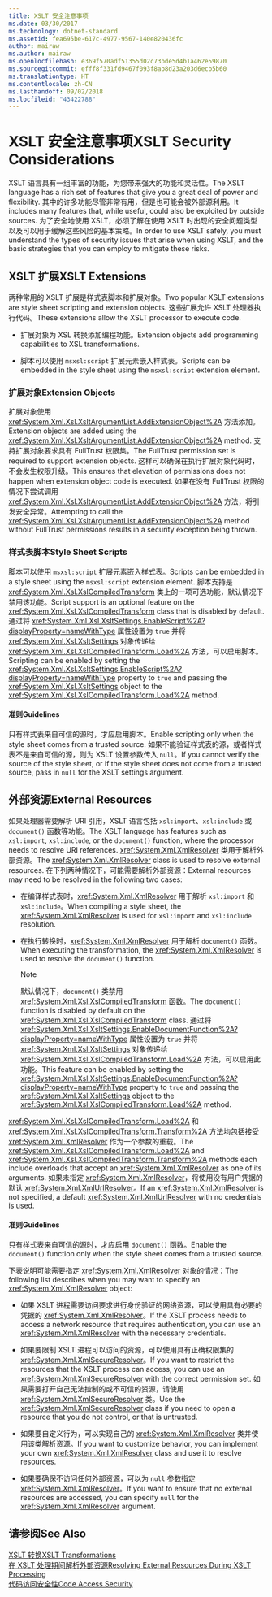 ```yaml
---
title: XSLT 安全注意事项
ms.date: 03/30/2017
ms.technology: dotnet-standard
ms.assetid: fea695be-617c-4977-9567-140e820436fc
author: mairaw
ms.author: mairaw
ms.openlocfilehash: e369f570adf51355d02c73bde5d4b1a462e59870
ms.sourcegitcommit: efff8f331fd9467f093f8ab8d23a203d6ecb5b60
ms.translationtype: HT
ms.contentlocale: zh-CN
ms.lasthandoff: 09/02/2018
ms.locfileid: "43422788"
---
```

# <a name="xslt-security-considerations"></a><span data-ttu-id="e0491-102">XSLT 安全注意事项</span><span class="sxs-lookup"><span data-stu-id="e0491-102">XSLT Security Considerations</span></span>
<span data-ttu-id="e0491-103">XSLT 语言具有一组丰富的功能，为您带来强大的功能和灵活性。</span><span class="sxs-lookup"><span data-stu-id="e0491-103">The XSLT language has a rich set of features that give you a great deal of power and flexibility.</span></span> <span data-ttu-id="e0491-104">其中的许多功能尽管非常有用，但是也可能会被外部源利用。</span><span class="sxs-lookup"><span data-stu-id="e0491-104">It includes many features that, while useful, could also be exploited by outside sources.</span></span> <span data-ttu-id="e0491-105">为了安全地使用 XSLT，必须了解在使用 XSLT 时出现的安全问题类型以及可以用于缓解这些风险的基本策略。</span><span class="sxs-lookup"><span data-stu-id="e0491-105">In order to use XSLT safely, you must understand the types of security issues that arise when using XSLT, and the basic strategies that you can employ to mitigate these risks.</span></span>  
  
## <a name="xslt-extensions"></a><span data-ttu-id="e0491-106">XSLT 扩展</span><span class="sxs-lookup"><span data-stu-id="e0491-106">XSLT Extensions</span></span>  
 <span data-ttu-id="e0491-107">两种常用的 XSLT 扩展是样式表脚本和扩展对象。</span><span class="sxs-lookup"><span data-stu-id="e0491-107">Two popular XSLT extensions are style sheet scripting and extension objects.</span></span> <span data-ttu-id="e0491-108">这些扩展允许 XSLT 处理器执行代码。</span><span class="sxs-lookup"><span data-stu-id="e0491-108">These extensions allow the XSLT processor to execute code.</span></span>  
  
-   <span data-ttu-id="e0491-109">扩展对象为 XSL 转换添加编程功能。</span><span class="sxs-lookup"><span data-stu-id="e0491-109">Extension objects add programming capabilities to XSL transformations.</span></span>  
  
-   <span data-ttu-id="e0491-110">脚本可以使用 `msxsl:script` 扩展元素嵌入样式表。</span><span class="sxs-lookup"><span data-stu-id="e0491-110">Scripts can be embedded in the style sheet using the `msxsl:script` extension element.</span></span>  
  
### <a name="extension-objects"></a><span data-ttu-id="e0491-111">扩展对象</span><span class="sxs-lookup"><span data-stu-id="e0491-111">Extension Objects</span></span>  
 <span data-ttu-id="e0491-112">扩展对象使用 <xref:System.Xml.Xsl.XsltArgumentList.AddExtensionObject%2A> 方法添加。</span><span class="sxs-lookup"><span data-stu-id="e0491-112">Extension objects are added using the <xref:System.Xml.Xsl.XsltArgumentList.AddExtensionObject%2A> method.</span></span> <span data-ttu-id="e0491-113">支持扩展对象要求具有 FullTrust 权限集。</span><span class="sxs-lookup"><span data-stu-id="e0491-113">The FullTrust permission set is required to support extension objects.</span></span> <span data-ttu-id="e0491-114">这样可以确保在执行扩展对象代码时，不会发生权限升级。</span><span class="sxs-lookup"><span data-stu-id="e0491-114">This ensures that elevation of permissions does not happen when extension object code is executed.</span></span> <span data-ttu-id="e0491-115">如果在没有 FullTrust 权限的情况下尝试调用 <xref:System.Xml.Xsl.XsltArgumentList.AddExtensionObject%2A> 方法，将引发安全异常。</span><span class="sxs-lookup"><span data-stu-id="e0491-115">Attempting to call the <xref:System.Xml.Xsl.XsltArgumentList.AddExtensionObject%2A> method without FullTrust permissions results in a security exception being thrown.</span></span>  
  
### <a name="style-sheet-scripts"></a><span data-ttu-id="e0491-116">样式表脚本</span><span class="sxs-lookup"><span data-stu-id="e0491-116">Style Sheet Scripts</span></span>  
 <span data-ttu-id="e0491-117">脚本可以使用 `msxsl:script` 扩展元素嵌入样式表。</span><span class="sxs-lookup"><span data-stu-id="e0491-117">Scripts can be embedded in a style sheet using the `msxsl:script` extension element.</span></span> <span data-ttu-id="e0491-118">脚本支持是 <xref:System.Xml.Xsl.XslCompiledTransform> 类上的一项可选功能，默认情况下禁用该功能。</span><span class="sxs-lookup"><span data-stu-id="e0491-118">Script support is an optional feature on the <xref:System.Xml.Xsl.XslCompiledTransform> class that is disabled by default.</span></span> <span data-ttu-id="e0491-119">通过将 <xref:System.Xml.Xsl.XsltSettings.EnableScript%2A?displayProperty=nameWithType> 属性设置为 `true` 并将 <xref:System.Xml.Xsl.XsltSettings> 对象传递给 <xref:System.Xml.Xsl.XslCompiledTransform.Load%2A> 方法，可以启用脚本。</span><span class="sxs-lookup"><span data-stu-id="e0491-119">Scripting can be enabled by setting the <xref:System.Xml.Xsl.XsltSettings.EnableScript%2A?displayProperty=nameWithType> property to `true` and passing the <xref:System.Xml.Xsl.XsltSettings> object to the <xref:System.Xml.Xsl.XslCompiledTransform.Load%2A> method.</span></span>  
  
#### <a name="guidelines"></a><span data-ttu-id="e0491-120">准则</span><span class="sxs-lookup"><span data-stu-id="e0491-120">Guidelines</span></span>  
 <span data-ttu-id="e0491-121">只有样式表来自可信的源时，才应启用脚本。</span><span class="sxs-lookup"><span data-stu-id="e0491-121">Enable scripting only when the style sheet comes from a trusted source.</span></span> <span data-ttu-id="e0491-122">如果不能验证样式表的源，或者样式表不是来自可信的源，则为 XSLT 设置参数传入 `null`。</span><span class="sxs-lookup"><span data-stu-id="e0491-122">If you cannot verify the source of the style sheet, or if the style sheet does not come from a trusted source, pass in `null` for the XSLT settings argument.</span></span>  
  
## <a name="external-resources"></a><span data-ttu-id="e0491-123">外部资源</span><span class="sxs-lookup"><span data-stu-id="e0491-123">External Resources</span></span>  
 <span data-ttu-id="e0491-124">如果处理器需要解析 URI 引用，XSLT 语言包括 `xsl:import`、`xsl:include` 或 `document()` 函数等功能。</span><span class="sxs-lookup"><span data-stu-id="e0491-124">The XSLT language has features such as `xsl:import`, `xsl:include`, or the `document()` function, where the processor needs to resolve URI references.</span></span> <span data-ttu-id="e0491-125"><xref:System.Xml.XmlResolver> 类用于解析外部资源。</span><span class="sxs-lookup"><span data-stu-id="e0491-125">The <xref:System.Xml.XmlResolver> class is used to resolve external resources.</span></span> <span data-ttu-id="e0491-126">在下列两种情况下，可能需要解析外部资源：</span><span class="sxs-lookup"><span data-stu-id="e0491-126">External resources may need to be resolved in the following two cases:</span></span>  
  
-   <span data-ttu-id="e0491-127">在编译样式表时，<xref:System.Xml.XmlResolver> 用于解析 `xsl:import` 和 `xsl:include`。</span><span class="sxs-lookup"><span data-stu-id="e0491-127">When compiling a style sheet, the <xref:System.Xml.XmlResolver> is used for `xsl:import` and `xsl:include` resolution.</span></span>  
  
-   <span data-ttu-id="e0491-128">在执行转换时，<xref:System.Xml.XmlResolver> 用于解析 `document()` 函数。</span><span class="sxs-lookup"><span data-stu-id="e0491-128">When executing the transformation, the <xref:System.Xml.XmlResolver> is used to resolve the `document()` function.</span></span>  
  
    > [!NOTE]
    >  <span data-ttu-id="e0491-129">默认情况下，`document()` 类禁用 <xref:System.Xml.Xsl.XslCompiledTransform> 函数。</span><span class="sxs-lookup"><span data-stu-id="e0491-129">The `document()` function is disabled by default on the <xref:System.Xml.Xsl.XslCompiledTransform> class.</span></span> <span data-ttu-id="e0491-130">通过将 <xref:System.Xml.Xsl.XsltSettings.EnableDocumentFunction%2A?displayProperty=nameWithType> 属性设置为 `true` 并将 <xref:System.Xml.Xsl.XsltSettings> 对象传递给 <xref:System.Xml.Xsl.XslCompiledTransform.Load%2A> 方法，可以启用此功能。</span><span class="sxs-lookup"><span data-stu-id="e0491-130">This feature can be enabled by setting the <xref:System.Xml.Xsl.XsltSettings.EnableDocumentFunction%2A?displayProperty=nameWithType> property to `true` and passing the <xref:System.Xml.Xsl.XsltSettings> object to the <xref:System.Xml.Xsl.XslCompiledTransform.Load%2A> method.</span></span>  
  
 <span data-ttu-id="e0491-131"><xref:System.Xml.Xsl.XslCompiledTransform.Load%2A> 和 <xref:System.Xml.Xsl.XslCompiledTransform.Transform%2A> 方法均包括接受 <xref:System.Xml.XmlResolver> 作为一个参数的重载。</span><span class="sxs-lookup"><span data-stu-id="e0491-131">The <xref:System.Xml.Xsl.XslCompiledTransform.Load%2A> and <xref:System.Xml.Xsl.XslCompiledTransform.Transform%2A> methods each include overloads that accept an <xref:System.Xml.XmlResolver> as one of its arguments.</span></span> <span data-ttu-id="e0491-132">如果未指定 <xref:System.Xml.XmlResolver>，将使用没有用户凭据的默认 <xref:System.Xml.XmlUrlResolver>。</span><span class="sxs-lookup"><span data-stu-id="e0491-132">If an <xref:System.Xml.XmlResolver> is not specified, a default <xref:System.Xml.XmlUrlResolver> with no credentials is used.</span></span>  
  
#### <a name="guidelines"></a><span data-ttu-id="e0491-133">准则</span><span class="sxs-lookup"><span data-stu-id="e0491-133">Guidelines</span></span>  
 <span data-ttu-id="e0491-134">只有样式表来自可信的源时，才应启用 `document()` 函数。</span><span class="sxs-lookup"><span data-stu-id="e0491-134">Enable the `document()` function only when the style sheet comes from a trusted source.</span></span>  
  
 <span data-ttu-id="e0491-135">下表说明可能需要指定 <xref:System.Xml.XmlResolver> 对象的情况：</span><span class="sxs-lookup"><span data-stu-id="e0491-135">The following list describes when you may want to specify an <xref:System.Xml.XmlResolver> object:</span></span>  
  
-   <span data-ttu-id="e0491-136">如果 XSLT 进程需要访问要求进行身份验证的网络资源，可以使用具有必要的凭据的 <xref:System.Xml.XmlResolver>。</span><span class="sxs-lookup"><span data-stu-id="e0491-136">If the XSLT process needs to access a network resource that requires authentication, you can use an <xref:System.Xml.XmlResolver> with the necessary credentials.</span></span>  
  
-   <span data-ttu-id="e0491-137">如果要限制 XSLT 进程可以访问的资源，可以使用具有正确权限集的 <xref:System.Xml.XmlSecureResolver>。</span><span class="sxs-lookup"><span data-stu-id="e0491-137">If you want to restrict the resources that the XSLT process can access, you can use an <xref:System.Xml.XmlSecureResolver> with the correct permission set.</span></span> <span data-ttu-id="e0491-138">如果需要打开自己无法控制的或不可信的资源，请使用 <xref:System.Xml.XmlSecureResolver> 类。</span><span class="sxs-lookup"><span data-stu-id="e0491-138">Use the <xref:System.Xml.XmlSecureResolver> class if you need to open a resource that you do not control, or that is untrusted.</span></span>  
  
-   <span data-ttu-id="e0491-139">如果要自定义行为，可以实现自己的 <xref:System.Xml.XmlResolver> 类并使用该类解析资源。</span><span class="sxs-lookup"><span data-stu-id="e0491-139">If you want to customize behavior, you can implement your own <xref:System.Xml.XmlResolver> class and use it to resolve resources.</span></span>  
  
-   <span data-ttu-id="e0491-140">如果要确保不访问任何外部资源，可以为 `null` 参数指定 <xref:System.Xml.XmlResolver>。</span><span class="sxs-lookup"><span data-stu-id="e0491-140">If you want to ensure that no external resources are accessed, you can specify `null` for the <xref:System.Xml.XmlResolver> argument.</span></span>  
  
## <a name="see-also"></a><span data-ttu-id="e0491-141">请参阅</span><span class="sxs-lookup"><span data-stu-id="e0491-141">See Also</span></span>  
 [<span data-ttu-id="e0491-142">XSLT 转换</span><span class="sxs-lookup"><span data-stu-id="e0491-142">XSLT Transformations</span></span>](../../../../docs/standard/data/xml/xslt-transformations.md)  
 [<span data-ttu-id="e0491-143">在 XSLT 处理期间解析外部资源</span><span class="sxs-lookup"><span data-stu-id="e0491-143">Resolving External Resources During XSLT Processing</span></span>](../../../../docs/standard/data/xml/resolving-external-resources-during-xslt-processing.md)  
 [<span data-ttu-id="e0491-144">代码访问安全性</span><span class="sxs-lookup"><span data-stu-id="e0491-144">Code Access Security</span></span>](https://msdn.microsoft.com/library/23a20143-241d-4fe5-9d9f-3933fd594c03)
